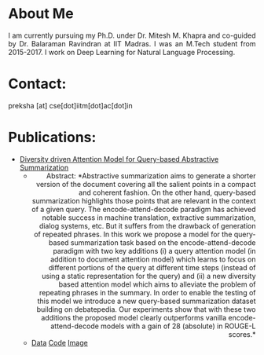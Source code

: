# About Me
<div style = "text-align: justify"> I am currently pursuing my Ph.D. under Dr. Mitesh M. Khapra and co-guided by Dr. Balaraman Ravindran at IIT Madras. I was an M.Tech student from 2015-2017. I work on Deep Learning for Natural Language Processing. </div>

# Contact:
preksha [at] cse[dot]iitm[dot]ac[dot]in

# Publications:
* [Diversity driven Attention Model for Query-based Abstractive Summarization](https://arxiv.org/abs/1704.08300)
  * <div style="text-align: right" > Abstract: *Abstractive summarization aims to generate a shorter version of the document covering all the salient points in a compact and coherent fashion. On the other hand, query-based summarization highlights those points that are relevant in the context of a given query. The encode-attend-decode paradigm has achieved notable success in machine translation, extractive summarization, dialog systems, etc. But it suffers from the drawback of generation of repeated phrases. In this work we propose a model for the query-based summarization task based on the encode-attend-decode paradigm with two key additions (i) a query attention model (in addition to document attention model) which learns to focus on different portions of the query at different time steps (instead of using a static representation for the query) and (ii) a new diversity based attention model which aims to alleviate the problem of repeating phrases in the summary. In order to enable the testing of this model we introduce a new query-based summarization dataset building on debatepedia. Our experiments show that with these two additions the proposed model clearly outperforms vanilla encode-attend-decode models with a gain of 28 (absolute) in ROUGE-L scores.* </div>
  * [Data](https://github.com/PrekshaNema25/Debatepedia_Dataset) [Code](https://github.com/PrekshaNema25/diversity_based_attention)
  [Image](/images/preksha_image.jpg)

